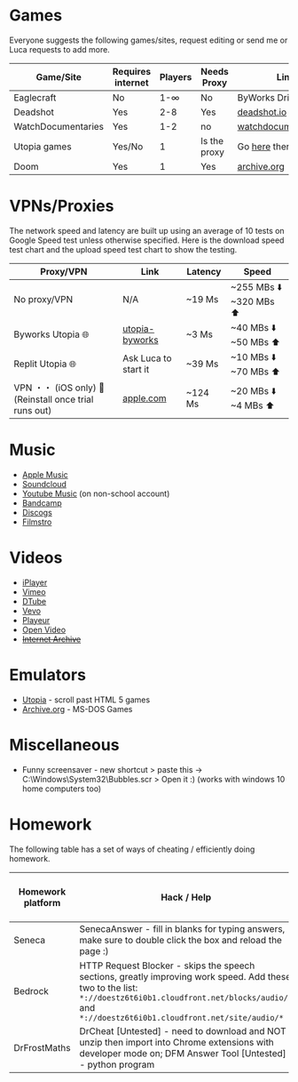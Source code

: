 


# Games

Everyone suggests the following games/sites, request editing or send me or Luca requests to add more.

| Game/Site | Requires internet | Players | Needs Proxy | Link(s) |
| --------- | ----------------- | ------- | ----------- | ------- |
| Eaglecraft | No | 1-∞ | No | ByWorks Drive |
| Deadshot | Yes | 2-8 | Yes | [deadshot.io](https://deadshot.io/) |
| WatchDocumentaries | Yes | 1-2 | no | [watchdocumentaries.com](https://watchdocumentaries.com/games/) |
| Utopia games | Yes/No | 1 | Is the proxy | Go [here]([url](https://utopia-byworks.koyeb.app/)) then click Games |
| Doom | Yes | 1 | Yes | [archive.org](https://archive.org/details/doom-play) |


# VPNs/Proxies

The network speed and latency are built up using an average of 10 tests on Google Speed test unless otherwise specified. Here is the download speed test chart and the upload speed test chart to show the testing.

Proxy/VPN | Link | Latency | Speed
--------- | ---- | ------- | ---
No proxy/VPN | N/A | ~19 Ms | ~255 MBs ⬇️ ~320 MBs ⬆️
Byworks Utopia 🌐 | [utopia-byworks](utopia-byworks.koyeb.app) | ~3 Ms | ~40 MBs ⬇️ ~50 MBs ⬆️
Replit Utopia 🌐 | Ask Luca to start it | ~39 Ms | ~10 MBs ⬇️ ~70 MBs ⬆️
VPN ・・ (iOS only) 📱 (Reinstall once trial runs out) | [apple.com](apps.apple.com/gb/app/vpn/id1465229429) | ~124 Ms | ~20 MBs ⬇️ ~4 MBs ⬆️

# Music

- [Apple Music](https://music.apple.com/us/browse)
- [Soundcloud](https://soundcloud.com/)
- [Youtube Music](https://music.youtube.com/) (on non-school account)
- [Bandcamp](https://bandcamp.com/)
- [Discogs](https://www.discogs.com/)
- [Filmstro](https://filmstro.com/music)

# Videos

- [iPlayer](https://www.bbc.co.uk/iplayer)
- [Vimeo](https://vimeo.com/)
- [DTube](https://d.tube/)
- [Vevo](https://www.hq.vevo.com/)
- [Playeur](https://playeur.com/)
- [Open Video](https://open-video.org/)
- ~~[Internet Archive](https://archive.org/details/movies)~~

# Emulators

- [Utopia](https://utopia-byworks.koyeb.app/) - scroll past HTML 5 games
- [Archive.org](https://archive.org/details/softwarelibrary_msdos) - MS-DOS Games

# Miscellaneous

- Funny screensaver - new shortcut > paste this -> C:\Windows\System32\Bubbles.scr > Open it :) (works with windows 10 home computers too)

# Homework

The following table has a set of ways of cheating / efficiently doing homework.

Homework platform | Hack / Help | Possible on school devices
----------------- | ----------- | --------------------------
Seneca | SenecaAnswer - fill in blanks for typing answers, make sure to double click the box and reload the page :) | Yes
Bedrock | HTTP Request Blocker - skips the speech sections, greatly improving work speed. Add these two to the list: ```*://doestz6t6i0b1.cloudfront.net/blocks/audio/*``` and ```*://doestz6t6i0b1.cloudfront.net/site/audio/*``` | Yes
DrFrostMaths | DrCheat [Untested] - need to download and NOT unzip then import into Chrome extensions with developer mode on; DFM Answer Tool [Untested] - python program | No
